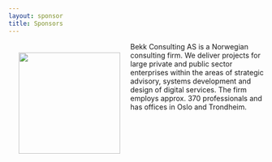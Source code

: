 ```yaml
---
layout: sponsor
title: Sponsors
---
```

<div style="width:200px;float:left;padding:20px">
  <div style="height:200px;position:relative;">
    <a href="http://www.bekk.no" target="_blank"><img style="position: absolute; top: 0;width:200px" src="{{site.root}}/images/sponsors/bekk.png" /></a>
  </div>
  <div style="height:40px;text-align:center;font-size:82%;"><br/></div>
</div>


Bekk Consulting AS is a Norwegian consulting firm. We deliver projects for large private and public sector enterprises within the areas of strategic advisory, systems development and design of digital services. The firm employs approx. 370 professionals and has offices in Oslo and Trondheim.
